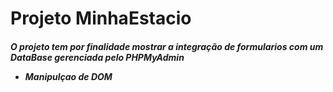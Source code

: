 <h1>Projeto MinhaEstacio</h1>

<h5>O projeto tem por finalidade mostrar a integração de formularios com um DataBase gerenciada pelo <em>PHPMyAdmin</em>

<ul>
    <li>
    Manipulçao de DOM
    </li>
</ul>




</h5>



